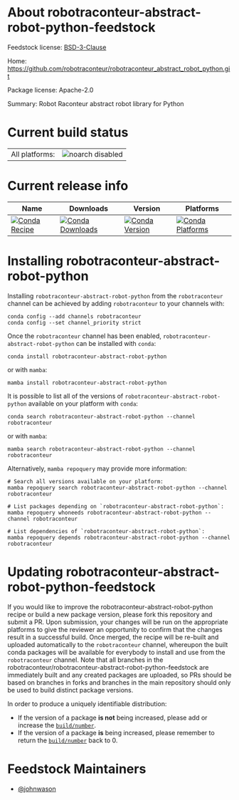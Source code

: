 About robotraconteur-abstract-robot-python-feedstock
====================================================

Feedstock license: [BSD-3-Clause](https://github.com/robotraconteur/robotraconteur-abstract-robot-python-feedstock/blob/main/LICENSE.txt)

Home: https://github.com/robotraconteur/robotraconteur_abstract_robot_python.git

Package license: Apache-2.0

Summary: Robot Raconteur abstract robot library for Python

Current build status
====================


<table><tr>
    <td>All platforms:</td>
    <td>
      <img src="https://img.shields.io/badge/noarch-disabled-lightgrey.svg" alt="noarch disabled">
    </td>
  </tr>
</table>

Current release info
====================

| Name | Downloads | Version | Platforms |
| --- | --- | --- | --- |
| [![Conda Recipe](https://img.shields.io/badge/recipe-robotraconteur--abstract--robot--python-green.svg)](https://anaconda.org/robotraconteur/robotraconteur-abstract-robot-python) | [![Conda Downloads](https://img.shields.io/conda/dn/robotraconteur/robotraconteur-abstract-robot-python.svg)](https://anaconda.org/robotraconteur/robotraconteur-abstract-robot-python) | [![Conda Version](https://img.shields.io/conda/vn/robotraconteur/robotraconteur-abstract-robot-python.svg)](https://anaconda.org/robotraconteur/robotraconteur-abstract-robot-python) | [![Conda Platforms](https://img.shields.io/conda/pn/robotraconteur/robotraconteur-abstract-robot-python.svg)](https://anaconda.org/robotraconteur/robotraconteur-abstract-robot-python) |

Installing robotraconteur-abstract-robot-python
===============================================

Installing `robotraconteur-abstract-robot-python` from the `robotraconteur` channel can be achieved by adding `robotraconteur` to your channels with:

```
conda config --add channels robotraconteur
conda config --set channel_priority strict
```

Once the `robotraconteur` channel has been enabled, `robotraconteur-abstract-robot-python` can be installed with `conda`:

```
conda install robotraconteur-abstract-robot-python
```

or with `mamba`:

```
mamba install robotraconteur-abstract-robot-python
```

It is possible to list all of the versions of `robotraconteur-abstract-robot-python` available on your platform with `conda`:

```
conda search robotraconteur-abstract-robot-python --channel robotraconteur
```

or with `mamba`:

```
mamba search robotraconteur-abstract-robot-python --channel robotraconteur
```

Alternatively, `mamba repoquery` may provide more information:

```
# Search all versions available on your platform:
mamba repoquery search robotraconteur-abstract-robot-python --channel robotraconteur

# List packages depending on `robotraconteur-abstract-robot-python`:
mamba repoquery whoneeds robotraconteur-abstract-robot-python --channel robotraconteur

# List dependencies of `robotraconteur-abstract-robot-python`:
mamba repoquery depends robotraconteur-abstract-robot-python --channel robotraconteur
```




Updating robotraconteur-abstract-robot-python-feedstock
=======================================================

If you would like to improve the robotraconteur-abstract-robot-python recipe or build a new
package version, please fork this repository and submit a PR. Upon submission,
your changes will be run on the appropriate platforms to give the reviewer an
opportunity to confirm that the changes result in a successful build. Once
merged, the recipe will be re-built and uploaded automatically to the
`robotraconteur` channel, whereupon the built conda packages will be available for
everybody to install and use from the `robotraconteur` channel.
Note that all branches in the robotraconteur/robotraconteur-abstract-robot-python-feedstock are
immediately built and any created packages are uploaded, so PRs should be based
on branches in forks and branches in the main repository should only be used to
build distinct package versions.

In order to produce a uniquely identifiable distribution:
 * If the version of a package **is not** being increased, please add or increase
   the [``build/number``](https://docs.conda.io/projects/conda-build/en/latest/resources/define-metadata.html#build-number-and-string).
 * If the version of a package **is** being increased, please remember to return
   the [``build/number``](https://docs.conda.io/projects/conda-build/en/latest/resources/define-metadata.html#build-number-and-string)
   back to 0.

Feedstock Maintainers
=====================

* [@johnwason](https://github.com/johnwason/)

